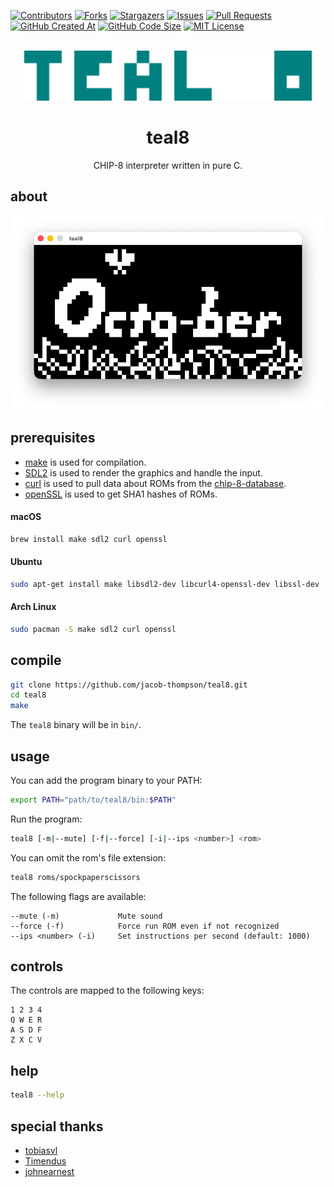 [![Contributors][contributors-shield]][contributors-url]
[![Forks][forks-shield]][forks-url]
[![Stargazers][stars-shield]][stars-url]
[![Issues][issues-shield]][issues-url]
[![Pull Requests][pulls-shield]][pulls-url]
[![GitHub Created At][created-shield]][created-url]
[![GitHub Code Size][size-shield]][size-url]
[![MIT License][license-shield]][license-url]


<br />
<div align="center">

<a href="https://github.com/jacob-thompson/teal8">
<img src="resources/logo.png" alt="Logo" width=460 height=80>
</a>

<h1 align="center">teal8</h3>

<p align="center">
CHIP-8 interpreter written in pure C.
<br />
</p>

</div>

## about 

![screenshot](resources/screenshot.png)

## prerequisites

* [make](https://www.gnu.org/software/make/) is used for compilation.
* [SDL2](https://www.libsdl.org/) is used to render the graphics and handle the input.
* [curl](https://curl.se/) is used to pull data about ROMs from the [chip-8-database](https://github.com/chip-8/chip-8-database).
* [openSSL](https://www.openssl.org/) is used to get SHA1 hashes of ROMs.

#### macOS

```bash
brew install make sdl2 curl openssl
```

#### Ubuntu

```bash
sudo apt-get install make libsdl2-dev libcurl4-openssl-dev libssl-dev
```

#### Arch Linux

```bash
sudo pacman -S make sdl2 curl openssl
```

## compile

```bash
git clone https://github.com/jacob-thompson/teal8.git
cd teal8
make
```

The `teal8` binary will be in `bin/`.

## usage

You can add the program binary to your PATH:

```bash
export PATH="path/to/teal8/bin:$PATH"
```

Run the program:

```bash
teal8 [-m|--mute] [-f|--force] [-i|--ips <number>] <rom>
```

You can omit the rom's file extension:

```bash
teal8 roms/spockpaperscissors
```

The following flags are available:

```
--mute (-m)             Mute sound
--force (-f)            Force run ROM even if not recognized
--ips <number> (-i)     Set instructions per second (default: 1000)
```

## controls

The controls are mapped to the following keys:

```
1 2 3 4
Q W E R
A S D F
Z X C V
```

## help

```bash
teal8 --help
```

## special thanks

- [tobiasvl](https://tobiasvl.github.io/blog/write-a-chip-8-emulator/)
- [Timendus](https://github.com/Timendus/chip8-test-suite)
- [johnearnest](https://johnearnest.github.io/chip8Archive/)

[contributors-shield]: https://img.shields.io/github/contributors/jacob-thompson/teal8.svg?style=flat
[contributors-url]: https://github.com/jacob-thompson/teal8/graphs/contributors
[forks-shield]: https://img.shields.io/github/forks/jacob-thompson/teal8.svg?style=flat
[forks-url]: https://github.com/jacob-thompson/teal8/network/members
[stars-shield]: https://img.shields.io/github/stars/jacob-thompson/teal8.svg?style=flat
[stars-url]: https://github.com/jacob-thompson/teal8/stargazers
[issues-shield]: https://img.shields.io/github/issues/jacob-thompson/teal8.svg?style=flat
[issues-url]: https://github.com/jacob-thompson/teal8/issues
[pulls-shield]: https://img.shields.io/github/issues-pr/jacob-thompson/teal8
[pulls-url]: https://github.com/jacob-thompson/teal8/pulls
[created-shield]: https://img.shields.io/github/created-at/jacob-thompson/teal8
[created-url]: https://github.com/jacob-thompson/teal8
[size-shield]: https://img.shields.io/github/languages/code-size/jacob-thompson/teal8
[size-url]: https://github.com/jacob-thompson/teal8
[license-shield]: https://img.shields.io/github/license/jacob-thompson/teal8.svg?style=flat
[license-url]: LICENSE
